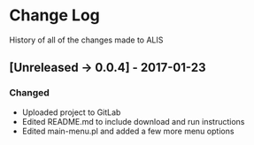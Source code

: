 # Change Log
History of all of the changes made to ALIS

## [Unreleased -> 0.0.4] - 2017-01-23
### Changed
* Uploaded project to GitLab
* Edited README.md to include download and run instructions
* Edited main-menu.pl and added a few more menu options
